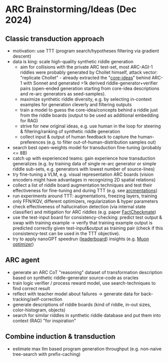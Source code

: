 # ARC Brainstorming/Ideas (Dec 2024)

## Classic transduction approach

- motivation: use TTT (program search/hypotheses filtering via gradient descent)
- data is king: scale high-quality synthetic riddle generation
	- aim for collisions with the private ARC test-set, most ARC-AGI-1 riddles were probably generated by Chollet himself, attack vector: "replicate Chollet" - already extracted the "[core-ideas](https://github.com/open-thought/arc-agi-2/blob/main/arc-1/annotated-re-arc/core_idea_samples.json)" behind ARC-1 with Sonnet and generated >1k derived riddle-generator+verifier pairs (open-ended generation starting from core-idea descriptions and re-arc generators as seed-samples).
	- maximize synthetic riddle diversity, e.g. by selecting in-context examples for generation cleverly and filtering outputs
	- train a model to guess the core-idea/concepts behind a riddle just from the riddle boards (output to be used as additional embedding for RAG)
	- strive for new original ideas, e.g. use human in the loop for steering & filtering/ranking of synthetic riddle generation
	- collect input & output of human feedback to capture the human-preferences (e.g. to filter out-of-human-distribution samples out)
- search best open-weights model for transduction fine-tuning (probably <= 8B)
- catch up with experienced teams: gain experience how transduction generalizes (e.g. by training data of single re-arc generator or simple riddle sub-sets, e.g. generators with lowest number of source-lines)
- try fine-tuning a VLM, e.g. visual representation ARC boards (vision encoders might have advantages in recognizing 2D spatial relations)
- collect a list of riddle board augmentation techniques and test their effectiveness for fine-tuning and during TTT (e.g. see [arcmentations](https://github.com/arc-community/arcmentations))
- run experiments around TTT: augmentations, freezing layers, training only FFN/KQV, different optimizers, regularization & hyper parameters
- check effectiveness of hallucination detection (via internal state classifier) and mitigation for ARC riddles (e.g. paper [FactCheckmate](https://arxiv.org/abs/2410.02899))
- use the test-input board for consistency-checking: predict test output & swap with training example -> verify that training example output is predicted correctly given test-input&output as training pair (check if this consistency-test can be used in the TTT objective).
- try to apply nanoGPT speedrun ([leaderboard](https://app.primeintellect.ai/speedrun/nanogpt)) insights (e.g. [Muon optimizer](https://github.com/KellerJordan/Muon))
  

## ARC agent

- generate an ARC CoT "reasoning" dataset of transformation description based on synthetic riddle-generator source-code as oracles
- train logic verifier / process reward model, use search-techniques to find correct result
- reflect with teacher model about failures -> generate data for back-tracking/self-correction
- generate descriptions of riddle boards (kind of riddle, in-out sizes, color-histogram, objects)
- search for similar riddles in synthetic riddle database and put them into context (RAG) "for inspiration"
  

## Combine induction & transduction

- estimate max llm based program generation throughput (e.g. non-naive tree-search with prefix-caching)
